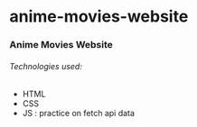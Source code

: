 # anime-movies-website
<h3>Anime Movies Website</h3>
<h6>Technologies used:</h6>
<ul>
  <li>HTML</li>
  <li>CSS</li>
  <li>JS : practice on fetch api data</li>
</ul>
